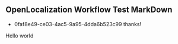 ## OpenLocalization Workflow Test MarkDown
* 0faf8e49-ce03-4ac5-9a95-4dda6b523c99 
thanks!

Hello world
